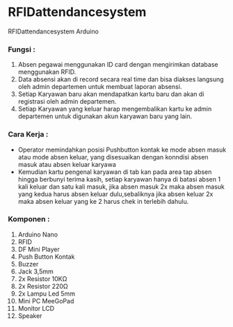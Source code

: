 # RFIDattendancesystem
RFIDattendancesystem Arduino
<h3>Fungsi :</h3>
<ol>
<li>Absen pegawai menggunakan ID card dengan mengirimkan database menggunakan RFID.</li>
<li>Data absensi akan di record secara real time dan bisa diakses langsung oleh admin departemen untuk membuat laporan absensi.</li>
<li>Setiap Karyawan baru akan mendapatkan kartu baru dan akan di registrasi oleh admin departemen.</li>
<li>Setiap Karyawan yang keluar harap mengembalikan kartu ke admin departemen untuk digunakan akun karyawan baru yang lain.</li>
</ol>
<h3>Cara Kerja :</h3>
<ul>
<li>Operator memindahkan posisi Pushbutton kontak ke mode absen masuk atau mode absen keluar, yang disesuaikan dengan konndisi absen masuk atau absen keluar karyawa</li>
<li>Kemudian kartu pengenal karyawan di tab kan pada area tap absen hingga berbunyi terima kasih, setiap karyawan hanya di batasi absen 1 kali keluar dan satu kali masuk, jika absen masuk 2x maka absen masuk yang kedua harus absen keluar dulu,sebaliknya jika absen keluar 2x maka absen keluar yang ke 2 harus chek in terlebih dahulu.</li>
</ul>
<h3>Komponen :</h3>
<ol>
<li>Arduino Nano &nbsp;</li>
<li>RFID</li>
<li>DF Mini Player</li>
<li>Push Button Kontak</li>
<li>Buzzer</li>
<li>Jack 3,5mm</li>
<li>2x Resistor 10KΩ</li>
<li>2x Resistor 220Ω</li>
<li>2x Lampu Led 5mm</li>
<li>Mini PC MeeGoPad</li>
<li>Monitor LCD</li>
<li>Speaker</li>
</ol>
